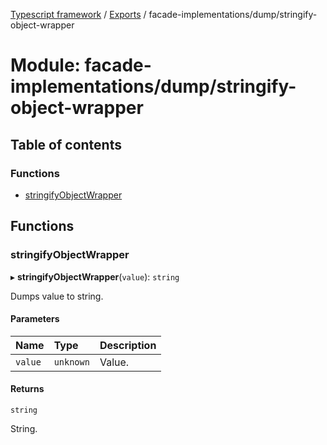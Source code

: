 [Typescript framework](../index.md) / [Exports](../modules.md) / facade-implementations/dump/stringify-object-wrapper

# Module: facade-implementations/dump/stringify-object-wrapper

## Table of contents

### Functions

- [stringifyObjectWrapper](facade_implementations_dump_stringify_object_wrapper.md#stringifyobjectwrapper)

## Functions

### stringifyObjectWrapper

▸ **stringifyObjectWrapper**(`value`): `string`

Dumps value to string.

#### Parameters

| Name | Type | Description |
| :------ | :------ | :------ |
| `value` | `unknown` | Value. |

#### Returns

`string`

String.
